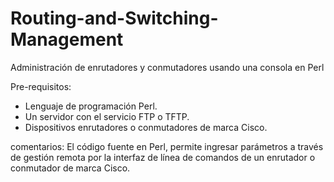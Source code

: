 # Routing-and-Switching-Management
Administración de enrutadores y conmutadores usando una consola en Perl

Pre-requisitos:
- Lenguaje de programación Perl.
- Un servidor con el servicio FTP o TFTP.
- Dispositivos enrutadores o conmutadores de marca Cisco.

comentarios: El código fuente en Perl, permite ingresar parámetros a través de gestión remota por la interfaz de línea de comandos de un enrutador o conmutador de marca Cisco.

